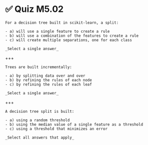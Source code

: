 # ✅ Quiz M5.02

```{admonition} Question
For a decision tree built in scikit-learn, a split:

- a) will use a single feature to create a rule
- b) will use a combination of the features to create a rule
- c) will create multiple separations, one for each class

_Select a single answer_
```

+++

```{admonition} Question
Trees are built incrementally:

- a) by splitting data over and over
- b) by refining the rules of each node
- c) by refining the rules of each leaf

_Select a single answer_
```

+++

```{admonition} Question
A decision tree split is built:

- a) using a random threshold
- b) using the median value of a single feature as a threshold
- c) using a threshold that minimizes an error

_Select all answers that apply_
```
